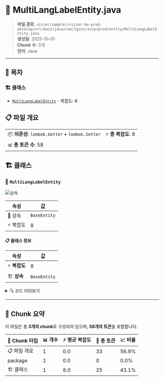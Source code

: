 # 📄 MultiLangLabelEntity.java

> **파일 경로**: `vizier(sample)/vizier-be-prod-develop/src/main/java/com/lgcns/svcp/prod/entity/MultiLangLabelEntity.java`  
> **생성일**: 2025-10-01  
> **Chunk 수**: 3개  
> **언어**: Java
---

## 📑 목차

### 🏗️ 클래스
- [`MultiLangLabelEntity`](#class-multilanglabelentity) - 복잡도: 8

## 📋 파일 개요

| | |
|--|--|
| 📦 **의존성**: `lombok.Getter` • `lombok.Setter` | ⚡ **총 복잡도**: 8 |
| 📊 **총 토큰 수**: 58 |  |



## 🏗️ 클래스

### <a id="class-multilanglabelentity"></a>🎯 `MultiLangLabelEntity`

![상속](https://img.shields.io/badge/상속-1개-blue)

| 속성 | 값 |
|------|----|
| 🧬 상속 | `BaseEntity` |
| ⚡ 복잡도 | 8 |



#### 📋 클래스 정보

| 속성 | 값 |
|------|----|
| ⚡ **복잡도** | 8 || 📍 **라인 범위** | 8-8 |
| 🏗️ **상속** | `BaseEntity` || 🏷️ **태그** | `class, java` |

<details>
<summary>🔍 코드 미리보기</summary>

```java
public class MultiLangLabelEntity extends BaseEntity {
	private String labelId;
	private String langCode;
	private String regionCode;
	private String labelName;
	private String labelType;
	private String labelDscr;
}...
```

**Chunk 정보**
- 🆔 **ID**: `d4d09eac3547`
- 📍 **라인**: 8-8
- 📊 **토큰**: 25
- 🏷️ **태그**: `class, java`

</details>

---





## 🧩 Chunk 요약

이 파일은 총 **3개의 chunk**로 구성되어 있으며, **58개의 토큰**을 포함합니다.

| 🧩 Chunk 타입 | 📊 개수 | ⚡ 평균 복잡도 | 📝 총 토큰 | 📈 비율 |
|---------------|--------|-------------|----------|--------|
| 📋 파일 개요 | 1 | 0.0 | 33 | 56.9% |
| package | 1 | 0.0 | 0 | 0.0% |
| 🏗️ 클래스 | 1 | 8.0 | 25 | 43.1% |

